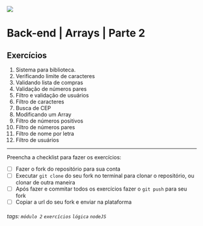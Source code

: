 ![](https://i.imgur.com/xG74tOh.png)

# Back-end | Arrays | Parte 2

## Exercícios

1.  Sistema para biblioteca.
2.  Verificando limite de caracteres
3.  Validando lista de compras
4.  Validação de números pares
5.  Filtro e validação de usuários
6.  Filtro de caracteres
7.  Busca de CEP
8.  Modificando um Array
9.  Filtro de números positivos
10. Filtro de números pares
11. Filtro de nome por letra
12. Filtro de usuários

---

Preencha a checklist para fazer os exercícios:

- [ ] Fazer o fork do repositório para sua conta
- [ ] Executar `git clone` do seu fork no terminal para clonar o repositório, ou clonar de outra maneira
- [ ] Após fazer e commitar todos os exercícios fazer o `git push` para seu fork
- [ ] Copiar a url do seu fork e enviar na plataforma

###### tags: `módulo 2` `exercícios` `lógica` `nodeJS`
